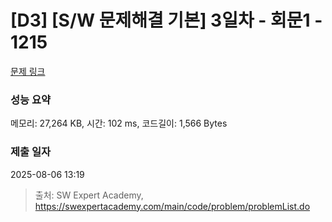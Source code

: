 # [D3] [S/W 문제해결 기본] 3일차 - 회문1 - 1215 

[문제 링크](https://swexpertacademy.com/main/code/problem/problemDetail.do?contestProbId=AV14QpAaAAwCFAYi) 

### 성능 요약

메모리: 27,264 KB, 시간: 102 ms, 코드길이: 1,566 Bytes

### 제출 일자

2025-08-06 13:19



> 출처: SW Expert Academy, https://swexpertacademy.com/main/code/problem/problemList.do